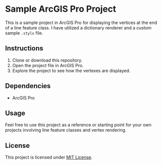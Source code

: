 # Sample ArcGIS Pro Project

This is a sample project in ArcGIS Pro for displaying the vertices at the end of a line feature class. I have utilized a dictionary renderer and a custom sample `.stylx` file.

## Instructions
1. Clone or download this repository.
2. Open the project file in ArcGIS Pro.
3. Explore the project to see how the vertexes are displayed.

## Dependencies
- ArcGIS Pro

## Usage
Feel free to use this project as a reference or starting point for your own projects involving line feature classes and vertex rendering.

## License
This project is licensed under [MIT License](LICENSE).
